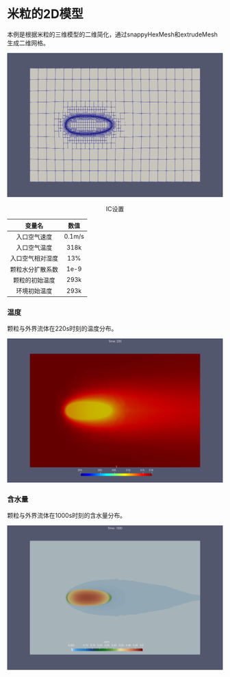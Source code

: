 # 米粒的2D模型

本例是根据米粒的三维模型的二维简化，通过snappyHexMesh和extrudeMesh生成二维网格。

![网格](./picture/mesh.png)

<center>IC设置 </center>


|      变量名      |  数值  |
| :--------------: | :----: |
|   入口空气速度   | 0.1m/s |
|   入口空气温度   |  318k  |
| 入口空气相对湿度 |  13%   |
| 颗粒水分扩散系数 |  1e-9  |
|  颗粒的初始温度  |  293k  |
|   环境初始温度   |  293k  |

### 温度

颗粒与外界流体在220s时刻的温度分布。

![温度](./picture/T.png)

### 含水量

颗粒与外界流体在1000s时刻的含水量分布。

![含水量](./picture/H2O.png)
